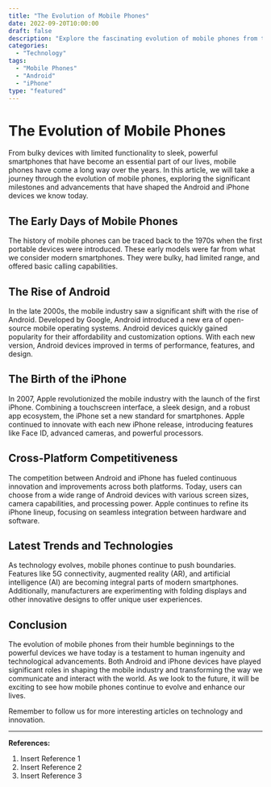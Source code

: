```yaml
---
title: "The Evolution of Mobile Phones"
date: 2022-09-20T10:00:00
draft: false
description: "Explore the fascinating evolution of mobile phones from the earliest models to the latest Android and iPhone devices."
categories:
  - "Technology"
tags:
  - "Mobile Phones"
  - "Android"
  - "iPhone"
type: "featured"
---
```


# The Evolution of Mobile Phones

From bulky devices with limited functionality to sleek, powerful smartphones that have become an essential part of our lives, mobile phones have come a long way over the years. In this article, we will take a journey through the evolution of mobile phones, exploring the significant milestones and advancements that have shaped the Android and iPhone devices we know today.

## The Early Days of Mobile Phones

The history of mobile phones can be traced back to the 1970s when the first portable devices were introduced. These early models were far from what we consider modern smartphones. They were bulky, had limited range, and offered basic calling capabilities.

## The Rise of Android

In the late 2000s, the mobile industry saw a significant shift with the rise of Android. Developed by Google, Android introduced a new era of open-source mobile operating systems. Android devices quickly gained popularity for their affordability and customization options. With each new version, Android devices improved in terms of performance, features, and design.

## The Birth of the iPhone

In 2007, Apple revolutionized the mobile industry with the launch of the first iPhone. Combining a touchscreen interface, a sleek design, and a robust app ecosystem, the iPhone set a new standard for smartphones. Apple continued to innovate with each new iPhone release, introducing features like Face ID, advanced cameras, and powerful processors.

## Cross-Platform Competitiveness

The competition between Android and iPhone has fueled continuous innovation and improvements across both platforms. Today, users can choose from a wide range of Android devices with various screen sizes, camera capabilities, and processing power. Apple continues to refine its iPhone lineup, focusing on seamless integration between hardware and software.

## Latest Trends and Technologies

As technology evolves, mobile phones continue to push boundaries. Features like 5G connectivity, augmented reality (AR), and artificial intelligence (AI) are becoming integral parts of modern smartphones. Additionally, manufacturers are experimenting with folding displays and other innovative designs to offer unique user experiences.

## Conclusion

The evolution of mobile phones from their humble beginnings to the powerful devices we have today is a testament to human ingenuity and technological advancements. Both Android and iPhone devices have played significant roles in shaping the mobile industry and transforming the way we communicate and interact with the world. As we look to the future, it will be exciting to see how mobile phones continue to evolve and enhance our lives.

Remember to follow us for more interesting articles on technology and innovation.

---

**References:**

1. Insert Reference 1
2. Insert Reference 2
3. Insert Reference 3
